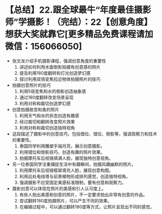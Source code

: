 # 【总结】22.跟全球最牛“年度最佳摄影师”学摄影！（完结）：22【创意角度】想获大奖就靠它[更多精品免费课程请加微信：156066050]

-   张文龙介绍手机摄影课程，强调创意角度的重要性
    1.  讲述如何利用水面倒影拍摄有创意感的照片
    2.  提及利用180度翻转和灯光创造梦幻感
    3.  探讨利用双倍变焦拉近物体拍摄照片的技巧
-   拍摄创意照片的技巧
    1.  利用5倍变焦和水的倒影创造抽象感
    2.  通过180度翻转改变场景呈现
    3.  利用对称和裁切创造梦幻感
-   创意拍摄故宫和鱼的照片
    1.  利用天气和水的状态创造有趣感
    2.  经过裁切和翻转改变照片效果
    3.  利用对称和裁切创造独特视角
-   这段描述了摄影中的创意技巧，包括借位、错位、倒影等，强调观察力和技术的重要性。
    1.  泰国同学利用雕塑手端月亮，展示创意摄影。
    2.  利用错位和倒影技巧，创造有趣的照片效果。
    3.  拍摄摩托车后视镜填满人脸，展现独特创意视角。
-   另一位泰国同学注重捕捉生活中有趣瞬间，拍摄风趣幽默的照片。
    1.  利用摩托车后视镜框架填充人脸，展现创意构图。
    2.  利用远处电线塔与前景植物形成排列感觉，创造独特视角。
    3.  强调摄影不应受固定美感标准限制，要有创意和观察力。
-   摄影创意可以体现在照片的美感和引人认可度上。
    1.  有些人拍出美感和创意的照片，不一定要求拍出非常有创意的作品。
    2.  尝试翻转180度拍摄照片，可以产生不同的效果。
    3.  在编辑过程中，可以通过翻转180度等方式，让照片呈现出不同的感觉。